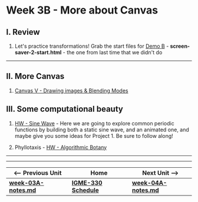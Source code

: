 # Week 3B - More about Canvas

## I. Review

1. Let's practice transformations! Grab the start files for [Demo B](https://github.com/tonethar/IGME-330-Master/blob/master/notes/canvas-3.md#demo-B) - **screen-saver-2-start.html** - the one from last time that we didn't do

<hr>

## II. More Canvas

1. [Canvas V - Drawing images & Blending Modes](https://github.com/tonethar/IGME-330-Master/blob/master/notes/canvas-5.md)




## III. Some computational beauty

1. [HW - Sine Wave](https://github.com/tonethar/IGME-330-Master/blob/master/notes/HW-sine-wave.md) - Here we are going to explore common periodic functions by building both a static sine wave, and an animated one, and maybe give you some ideas for Project 1. Be sure to follow along!

2. Phyllotaxis - [HW - Algorithmic Botany](https://github.com/tonethar/IGME-330-Master/blob/master/notes/HW-algorithmic-botany.md)

<!--
- [Project 1](../projects/project-1.md) questions?
- Review [HW - Lorenz Attractor](https://github.com/tonethar/IGME-330-Master/blob/master/notes/HW-lorenz-attractor.md)
- Any questions about [The IIFE - "Immediately Invoked Function Expression"](https://github.com/tonethar/IGME-330-Master/blob/master/notes/IIFE-notes.md) ?
- Let's get you to do some [IIFE-review.md](https://github.com/tonethar/IGME-330-Master/blob/master/notes/IIFE-review.md) on your own!
- Canvas transforms (translate, rotate, scale) [Canvas III - Transformations](https://github.com/tonethar/IGME-330-Master/blob/master/notes/canvas-3.md):
  - if we are not able to get through the entire demo during today's class, there are videos of the demo linked on the bottom of the *Canvas III* page
-->

<hr><hr>

| <-- Previous Unit | Home | Next Unit -->
| --- | --- | --- 
| [**week-03A-notes.md**](week-03A-notes.md)     |  [**IGME-330 Schedule**](../schedule.md) | [**week-04A-notes.md**](week-04A-notes.md)
